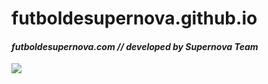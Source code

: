 # futboldesupernova.github.io
<p align="center">
 <b><h4><i>futboldesupernova.com // developed by Supernova Team<i></b></h4>
 <img src="https://futboldesupernova.com/sups.png">
</p>
